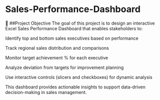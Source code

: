 # Sales-Performance-Dashboard

📌 ##Project Objective
The goal of this project is to design an interactive Excel Sales Performance Dashboard that enables stakeholders to:

  Identify top and bottom sales executives based on performance

Track regional sales distribution and comparisons

Monitor target achievement % for each executive

Analyze deviation from targets for improvement planning

Use interactive controls (slicers and checkboxes) for dynamic analysis


This dashboard provides actionable insights to support data-driven decision-making in sales management.
